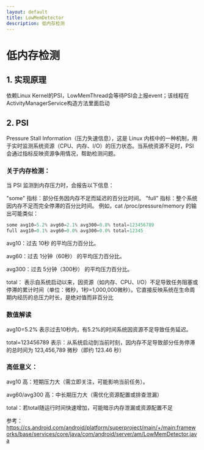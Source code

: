 ```yaml
---
layout: default
title: LowMemDetector
description: 低内存检测
---
```

# 低内存检测
## 1. 实现原理
依赖Linux Kernel的PSI，LowMemThread会等待PSI会上报event；该线程在ActivityManagerService构造方法里面启动

## 2. PSI
Pressure Stall Information（压力失速信息），这是 Linux 内核中的一种机制，用于实时监测系统资源（CPU、内存、I/O）的压力状态。当系统资源不足时，PSI 会通过指标反映资源争用情况，帮助检测问题。

### 关于内存检测：
当 PSI 监测到内存压力时，会报告以下信息：

"some" 指标：部分任务因内存不足而延迟的百分比时间。
"full" 指标：整个系统因内存不足而完全停滞的百分比时间。
例如，cat /proc/pressure/memory 的输出可能类似：

```java
some avg10=5.2% avg60=2.1% avg300=0.8% total=123456789  
full avg10=0.1% avg60=0.0% avg300=0.0% total=12345
```

avg10：过去 10秒 的平均压力百分比。

avg60：过去 1分钟（60秒） 的平均压力百分比。

avg300：过去 5分钟（300秒） 的平均压力百分比。

total： 表示自系统启动以来，因资源（如内存、CPU、I/O）不足导致任务阻塞或停滞的累计时间（单位：微秒，1秒=1,000,000微秒）。它直接反映系统在生命周期内经历的总压力时长，是绝对值而非百分比

### 数值解读
avg10=5.2% 表示过去10秒内，有5.2%的时间系统因资源不足导致任务延迟。

total=123456789 表示：从系统启动到当前时刻，因内存不足导致部分任务停滞的总时间为 123,456,789 微秒（即约 123.46 秒）

### 高低意义：
avg10 高：短期压力大（需立即关注，可能影响当前任务）。

avg60/avg300 高：中长期压力大（需优化资源配置或排查泄漏）

total：若total随运行时间快速增加，可能暗示内存泄漏或资源配置不足

参考：https://cs.android.com/android/platform/superproject/main/+/main:frameworks/base/services/core/java/com/android/server/am/LowMemDetector.java


